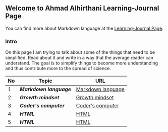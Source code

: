 
## Welcome to Ahmad Alhirthani Learning-Journal Page
You can find more about Markdown language at the [Learning-Journal Page](https://ahmadhirthani.github.io/learning-journal/).

### Intro
On this page I am trying to talk about some of the things that need to be simplified. Read about it and write in a way that the average reader can understand. The goal is to simplify things to become more understanding and thus contribute more to the spread of science.


**No** | **Topic** | **URL**
--- | --- | ---
1 | *__Markdown language__* | [Markdown language](https://ahmadhirthani.github.io/learning-journal/markdown)
2 | *__Growth mindset__* | [Growth mindset](https://ahmadhirthani.github.io/learning-journal/growth_mindset)
3 | *__Coder's computer__* | [Coder's computer](https://ahmadhirthani.github.io/learning-journal/coders_computer)
4 | *__HTML__* | [HTML](https://ahmadhirthani.github.io/learning-journal/html)
5 | *__HTML__* | [HTML](https://ahmadhirthani.github.io/learning-journal/css)


